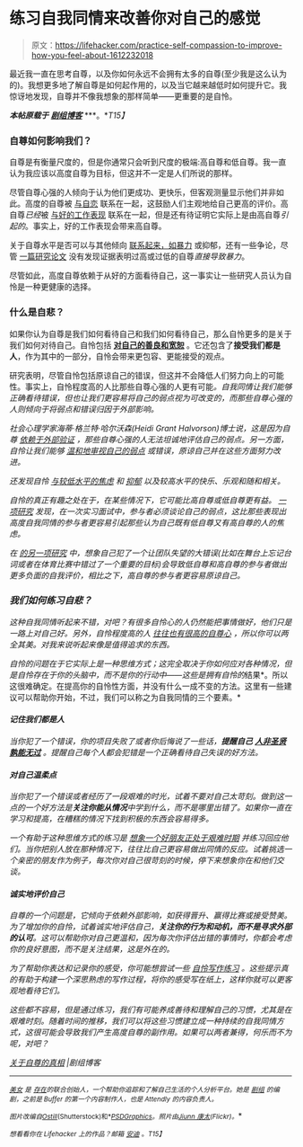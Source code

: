 # 练习自我同情来改善你对自己的感觉

> 原文：<https://lifehacker.com/practice-self-compassion-to-improve-how-you-feel-about-1612232018>

最近我一直在思考自尊，以及你如何永远不会拥有太多的自尊(至少我是这么认为的)。我想更多地了解自尊是如何起作用的，以及当它越来越低时如何提升它。我惊讶地发现，自尊并不像我想象的那样简单——更重要的是自怜。



***本帖原载于*** [***剧组博客***](http://blog.pickcrew.com/truth-about-self-esteem/) ***。**T15】*

### 自尊如何影响我们？

自尊是有衡量尺度的，但是你通常只会听到尺度的极端:高自尊和低自尊。我一直认为我应该以高度自尊为目标，但这并不一定是人们所说的那样。

尽管自尊心强的人倾向于认为他们更成功、更快乐，但客观测量显示他们并非如此。高度的自尊被 [与自恋](http://psi.sagepub.com/content/4/1/1.short) 联系在一起，这鼓励人们主观地给自己更高的评价。高自尊*已经*被 [与好的工作表现](http://psi.sagepub.com/content/4/1/1.short) 联系在一起，但是还有待证明它实际上是由高自尊*引起的*。事实上，好的工作表现会带来高自尊。

关于自尊水平是否可以与其他倾向 [联系起来，如暴力](http://pss.sagepub.com/content/16/4/328.short) 或抑郁，还有一些争论，尽管 [一篇研究论文](http://psi.sagepub.com/content/4/1/1.short) 没有发现证据表明过高或过低的自尊*直接导致暴力*。

尽管如此，高度自尊依赖于从好的方面看待自己，这一事实让一些研究人员认为自怜是一种更健康的选择。

### 什么是自悲？

如果你认为自尊是我们如何看待自己和我们如何看待自己，那么自怜更多的是关于我们如何对待自己。自怜包括 [**对自己的善良和宽恕**](https://lifehacker.com/to-succeed-forget-self-esteem-5945018) 。它还包含了**接受我们都是人**，作为其中的一部分，自怜会带来更包容、更能接受的观点。

研究表明，尽管自怜包括原谅自己的错误，但这并不会降低人们努力向上的可能性。事实上，自怜程度高的人比那些自尊心强的人更有可能[](http://psp.sagepub.com/content/early/2012/05/24/0146167212445599)*。自我同情让我们能够正确看待错误，但也让我们更容易将自己的弱点视为可改变的，而那些自尊心强的人则倾向于将弱点和错误归因于外部影响。*

*社会心理学家海蒂·格兰特·哈尔沃森(Heidi Grant Halvorson)博士说，这是因为自尊 [依赖于外部验证](http://www.psychologytoday.com/blog/the-science-success/201209/forget-self-esteem) ，那些自尊心强的人无法坦诚地评估自己的弱点。另一方面，自怜让我们能够 [温和地审视自己的弱点](http://www.psychologytoday.com/blog/the-science-success/201209/forget-self-esteem) 或错误，原谅自己并在这些方面努力改进。*

*还发现自怜 [与较低水平的焦虑](http://www.sciencedirect.com/science/article/pii/S009265660600095X) 和 [抑郁](https://lifehacker.com/five-lessons-i-learned-from-dealing-with-depression-1595249546) 以及较高水平的快乐、乐观和随和相关。*

*自怜的真正有趣之处在于，在某些情况下，它可能比高自尊或低自尊更有益。 [一项研究](http://greatergood.berkeley.edu/article/item/try_selfcompassion) 发现，在一次实习面试中，参与者必须谈论自己的弱点，这比那些表现出高度自我同情的参与者更容易引起那些认为自己既有低自尊又有高自尊的人的焦虑。*

*在 [的另一项研究](http://greatergood.berkeley.edu/article/item/try_selfcompassion) 中，想象自己犯了一个让团队失望的大错误(比如在舞台上忘记台词或者在体育比赛中错过了一个重要的目标)会导致低自尊和高自尊的参与者做出更多负面的自我评价，相比之下，高自尊的参与者更容易原谅自己。*

### *我们如何练习自悲？*

*这种自我同情听起来不错，对吧？有很多自怜心的人仍然能把事情做好，他们只是一路上对自己好。另外，自怜程度高的人 [往往也有很高的自尊心](http://greatergood.berkeley.edu/article/item/try_selfcompassion) ，所以你可以两全其美。对我来说听起来像是值得追求的东西。*

*自怜的问题在于它实际上是一种思维方式；这完全取决于你如何应对各种情况，但是自怜存在于你的头脑中，而不是你的行动中——这些是拥有自怜的*结果*。所以这很难确定。在提高你的自怜性方面，并没有什么一成不变的方法。这里有一些建议可以帮助你开始，不过，我们可以称之为自我同情的三个要素。*

#### *记住我们都是人*

*当你犯了一个错误，你的项目失败了或者你后悔说了一些话，**提醒自己** [**人非圣贤孰能无过**](http://en.wiktionary.org/wiki/to_err_is_human) 。提醒自己每个人都会犯错是一个正确看待自己失误的好方法。*

#### *对自己温柔点*

*当你犯了一个错误或者经历了一段艰难的时光，试着不要对自己太苛刻。做到这一点的一个好方法是**关注你能从情况**中学到什么，而不是哪里出错了。如果你一直在学习和提高，在糟糕的情况下找到积极的东西会容易得多。*

*一个有助于这种思维方式的练习是 [想象一个好朋友正处于艰难时期](http://www.self-compassion.org/self_compassion_exercise.pdf) 并练习回应他们。当你把别人放在那种情况下，往往比自己更容易做出同情的反应。试着挑选一个亲密的朋友作为例子，每次你对自己很苛刻的时候，停下来想象你在和他们交谈。*

#### *诚实地评价自己*

*自尊的一个问题是，它倾向于依赖外部影响，如获得晋升、赢得比赛或接受赞美。为了增加你的自怜，试着诚实地评估自己，**关注你的行为和动机，而不是寻求外部的认可**。这可以帮助你对自己更温和，因为每次你评估出错的事情时，你都会考虑你的良好意图，而不是关注结果，这是外在的。*

*为了帮助你表达和记录你的感受，你可能想尝试一些 [自怜写作练习](http://www.self-compassion.org/self_compassion_exercise.pdf) 。这些提示真的有助于构建一个深思熟虑的写作过程，将你的感受写在纸上，这样你就可以更客观地看待它们。*

*这些都不容易，但是通过练习，我们有可能养成善待和理解自己的习惯，尤其是在艰难时刻。随着时间的推移，我们可以将这些习惯建立成一种持续的自我同情方式，这很可能会导致我们产生高度自尊的副作用。如果可以两者兼得，何乐而不为呢，对吧？*

*[关于自尊的真相](http://blog.pickcrew.com/truth-about-self-esteem/) |剧组博客*

* * *

*[<small>*美女*</small>](https://twitter.com/bellebcooper) <small>*是*</small> [<small>*存在*</small>](https://exist.io/)<small>*的联合创始人，一个帮助你追踪和了解自己生活的个人分析平台。她是*</small> [<small>*剧组*</small>](http://pickcrew.com/) <small>*的编剧，之前是 Buffer 的第一个内容制作人，也是 Attendly 的内容负责人。*</small>*

*<small>*图片改编自*</small>[<small>*Ostill*</small>](http://www.shutterstock.com/pic.mhtml?id=135108989&src=id)<small>*(Shutterstock)和*</small>[<small>*PSDGraphics*</small>](http://www.psdgraphics.com/file/colorful-triangles-background.jpg)<small>*。照片由*</small>[<small>*Jiunn 康太*</small>](https://www.flickr.com/photos/jk_too/4263992458)<small>*(Flickr)。*</small>*

*<small>*想看看你在 Lifehacker 上的作品？邮箱*</small> [<small>*安迪*</small>](mailto:andy@lifehacker.com) <small>*。*T15】</small>*